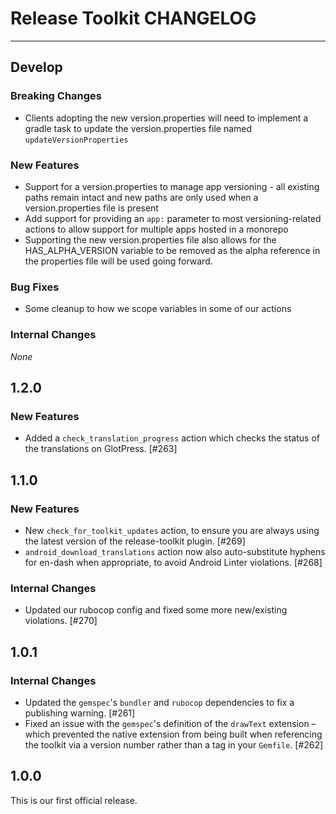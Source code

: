 # Release Toolkit CHANGELOG

---

## Develop

### Breaking Changes

* Clients adopting the new version.properties will need to implement a gradle task to update the version.properties file named `updateVersionProperties`

### New Features

* Support for a version.properties to manage app versioning - all existing paths remain intact and new paths are only used when a version.properties file is present
* Add support for providing an `app:` parameter to most versioning-related actions to allow support for multiple apps hosted in a monorepo
* Supporting the new version.properties file also allows for the HAS_ALPHA_VERSION variable to be removed as the alpha reference in the properties file will be used going forward. 

### Bug Fixes

* Some cleanup to how we scope variables in some of our actions

### Internal Changes

_None_

## 1.2.0

### New Features

* Added a `check_translation_progress` action which checks the status of the translations on GlotPress. [#263]

## 1.1.0

### New Features

* New `check_for_toolkit_updates` action, to ensure you are always using the latest version of the release-toolkit plugin. [#269]
* `android_download_translations` action now also auto-substitute hyphens for en-dash when appropriate, to avoid Android Linter violations. [#268]

### Internal Changes

* Updated our rubocop config and fixed some more new/existing violations. [#270]

## 1.0.1

### Internal Changes

* Updated the `gemspec`'s `bundler` and `rubocop` dependencies to fix a publishing warning. [#261]
* Fixed an issue with the `gemspec`'s definition of the `drawText` extension – which prevented the native extension from being built when referencing the toolkit via a version number rather than a tag in your `Gemfile`. [#262]

## 1.0.0

This is our first official release.
